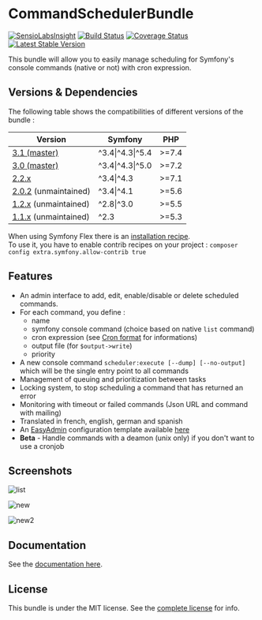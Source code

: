 CommandSchedulerBundle
======================

[![SensioLabsInsight](https://insight.sensiolabs.com/projects/8d984140-0e19-4c4f-8b05-605025eebeb5/mini.png)](https://insight.sensiolabs.com/projects/8d984140-0e19-4c4f-8b05-605025eebeb5)
[![Build Status](https://travis-ci.org/j-guyon/CommandSchedulerBundle.svg)](https://travis-ci.org/j-guyon/CommandSchedulerBundle)
[![Coverage Status](https://coveralls.io/repos/J-Mose/CommandSchedulerBundle/badge.svg)](https://coveralls.io/r/J-Mose/CommandSchedulerBundle)
[![Latest Stable Version](https://poser.pugx.org/jmose/command-scheduler-bundle/v/stable)](https://packagist.org/packages/jmose/command-scheduler-bundle)

This bundle will allow you to easily manage scheduling for Symfony's console commands (native or not) with cron expression.

## Versions & Dependencies

The following table shows the compatibilities of different versions of the bundle :

| Version                                                                              | Symfony          | PHP    |
|--------------------------------------------------------------------------------------|  --------------- | ------ |
| [3.1 (master)](https://github.com/gigutradesegur/CommandSchedulerBundle/tree/master) | ^3.4\|^4.3\|^5.4 | >=7.4  |
| [3.0 (master)](https://github.com/J-Mose/CommandSchedulerBundle/tree/master)         | ^3.4\|^4.3\|^5.0 | >=7.2  |
| [2.2.x](https://github.com/J-Mose/CommandSchedulerBundle/tree/2.2)                   | ^3.4\|^4.3       | >=7.1  |
| [2.0.2](https://github.com/J-Mose/CommandSchedulerBundle/tree/v2.0.2) (unmaintained) | ^3.4\|^4.1       | >=5.6  |
| [1.2.x](https://github.com/J-Mose/CommandSchedulerBundle/tree/1.2) (unmaintained)    | ^2.8\|^3.0       | >=5.5  |
| [1.1.x](https://github.com/J-Mose/CommandSchedulerBundle/tree/1.1) (unmaintained)    | ^2.3             | >=5.3  |

When using Symfony Flex there is an [installation recipe](https://github.com/symfony/recipes-contrib/tree/master/jmose/command-scheduler-bundle/2.0).  
To use it, you have to enable contrib recipes on your project : `composer config extra.symfony.allow-contrib true`

## Features

- An admin interface to add, edit, enable/disable or delete scheduled commands.
- For each command, you define : 
  - name
  - symfony console command (choice based on native `list` command)
  - cron expression (see [Cron format](http://en.wikipedia.org/wiki/Cron#Format) for informations)
  - output file (for `$output->write`)
  - priority
- A new console command `scheduler:execute [--dump] [--no-output]` which will be the single entry point to all commands
- Management of queuing and prioritization between tasks 
- Locking system, to stop scheduling a command that has returned an error
- Monitoring with timeout or failed commands (Json URL and command with mailing)
- Translated in french, english, german and spanish
- An [EasyAdmin](https://github.com/EasyCorp/EasyAdminBundle) configuration template available [here](Resources/doc/index.md#6---easyadmin-integration)
- **Beta** - Handle commands with a deamon (unix only) if you don't want to use a cronjob

## Screenshots
![list](Resources/doc/images/scheduled-list.png)

![new](Resources/doc/images/new-schedule.png)

![new2](Resources/doc/images/command-list.png)

## Documentation

See the [documentation here](Resources/doc/index.md).

## License

This bundle is under the MIT license. See the [complete license](Resources/meta/LICENCE) for info.
